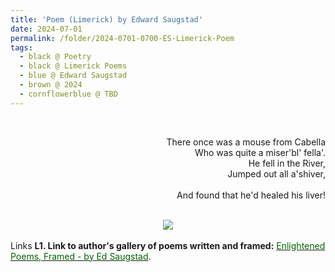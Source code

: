 ```yaml
---
title: 'Poem (Limerick) by Edward Saugstad'
date: 2024-07-01
permalink: /folder/2024-0701-0700-ES-Limerick-Poem
tags:
  - black @ Poetry
  - black @ Limerick Poems
  - blue @ Edward Saugstad
  - brown @ 2024
  - cornflowerblue @ TBD
---
```


<br>

<p style="text-align:right;">
There once was a mouse from Cabella<br>
Who was quite a miser'bl' fella'.<br>
He fell in the River,<br>
Jumped out all a'shiver,<br>
<br>
And found that he'd healed his liver!
</p>

<br>

<div style="text-align: center"><img src="https://pub-419291371d4c44a1b438e7d5a9e4e904.r2.dev/2024-0700_Poem_(Limerick)_by_Edward_Saugstad.jpg" /></div>

<br>

<wave-list>
<list-title color="DarkSeaGreen" width="25">Links</list-title>
  <list-item color="BlanchedAlmond"  width="285"><b> L1. Link to author's gallery of poems written and framed:</b> <a href="https://imageevent.com/sahaja/art/enlightenedpoemsframedbyedsaugstad"><font color="DarkGreen">Enlightened Poems, Framed - by Ed Saugstad</font></a>. </list-item>
</wave-list>